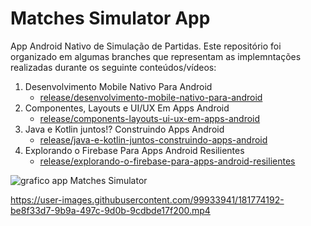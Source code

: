 # Matches Simulator App


App Android Nativo de Simulação de Partidas. Este repositório foi organizado em algumas branches que representam as implemntações realizadas durante os seguinte conteúdos/vídeos:

1. Desenvolvimento Mobile Nativo Para Android
   - [release/desenvolvimento-mobile-nativo-para-android](https://github.com/michelgm/matches_simulator_app/tree/desenvolvimento_mobile_nativo_para_android)
2. Componentes, Layouts e UI/UX Em Apps Android
   - [release/components-layouts-ui-ux-em-apps-android](https://github.com/michelgm/matches_simulator_app/tree/release/components-layout-ui-ux-em-apps-android)
3. Java e Kotlin juntos!? Construindo Apps Android
   - [release/java-e-kotlin-juntos-construindo-apps-android](https://github.com/michelgm/matches_simulator_app/tree/release/java-e-kotlin-juntos-construindo-apps-android)
4. Explorando o Firebase Para Apps Android Resilientes
   - [release/explorando-o-firebase-para-apps-android-resilientes](https://github.com/michelgm/matches_simulator_app/tree/release/explorando-o--firebase-para-apps-android-resilientes)
   
   
![grafico app Matches Simulator](https://user-images.githubusercontent.com/99933941/181774184-1e44614b-7cf5-416e-a238-f3a655cbc044.png)


https://user-images.githubusercontent.com/99933941/181774192-be8f33d7-9b9a-497c-9d0b-9cdbde17f200.mp4
